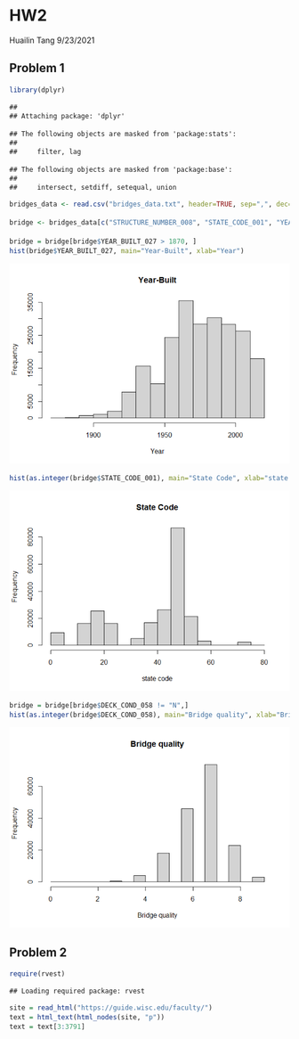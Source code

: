 HW2
================
Huailin Tang
9/23/2021

## Problem 1

``` r
library(dplyr)
```

    ## 
    ## Attaching package: 'dplyr'

    ## The following objects are masked from 'package:stats':
    ## 
    ##     filter, lag

    ## The following objects are masked from 'package:base':
    ## 
    ##     intersect, setdiff, setequal, union

``` r
bridges_data <- read.csv("bridges_data.txt", header=TRUE, sep=",", dec=".")

bridge <- bridges_data[c("STRUCTURE_NUMBER_008", "STATE_CODE_001", "YEAR_BUILT_027", "DECK_COND_058", "SUPERSTRUCTURE_COND_059", "CHANNEL_COND_061")]

bridge = bridge[bridge$YEAR_BUILT_027 > 1870, ]
hist(bridge$YEAR_BUILT_027, main="Year-Built", xlab="Year")
```

![](README_files/figure-gfm/unnamed-chunk-1-1.png)<!-- -->

``` r
hist(as.integer(bridge$STATE_CODE_001), main="State Code", xlab="state code")
```

![](README_files/figure-gfm/unnamed-chunk-1-2.png)<!-- -->

``` r
bridge = bridge[bridge$DECK_COND_058 != "N",]
hist(as.integer(bridge$DECK_COND_058), main="Bridge quality", xlab="Bridge quality")
```

![](README_files/figure-gfm/unnamed-chunk-1-3.png)<!-- -->

## Problem 2

``` r
require(rvest)
```

    ## Loading required package: rvest

``` r
site = read_html("https://guide.wisc.edu/faculty/")
text = html_text(html_nodes(site, "p"))
text = text[3:3791]
```
